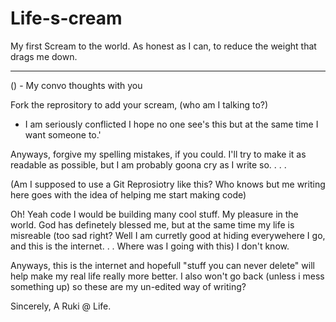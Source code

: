 # Life-s-cream
My first Scream to the world. As honest as I can, to reduce the weight that drags me down. 


___________________________________________________________________________________________________
() - My convo thoughts with you

Fork the reprository to add your scream, (who am I talking to?)
- I am seriously conflicted I hope no one see's this but at the same time I want someone to.'

Anyways, forgive my spelling mistakes, if you could. I'll try to make it as readable as possible, but I am probably goona cry as I write so. . . .

(Am I supposed to use a Git Reprosiotry like this? Who knows but me writing here goes with the idea of helping me start making code)

Oh! Yeah code I would be building many cool stuff. My pleasure in the world. God has definetely blessed me, but at the same time my life is misreable (too sad right? Well I am curretly good at hiding everywehere I go, and this is the internet. . . Where was I going with this) I don't know.

Anyways, this is the internet and hopefull "stuff you can never delete" will help make my real life really more better. I also won't go back (unless i mess something up) so these are my un-edited way of writing? 

Sincerely,
A Ruki @ Life. 
